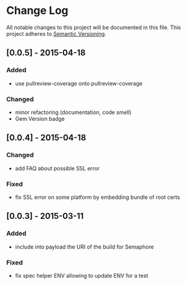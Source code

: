 # Change Log
All notable changes to this project will be documented in this file.
This project adheres to [Semantic Versioning](http://semver.org/).

## [0.0.5] - 2015-04-18
### Added
- use pullreview-coverage onto pullreview-coverage

### Changed
- minor refactoring (documentation, code smell)
- Gem Version badge

## [0.0.4] - 2015-04-18
### Changed
- add FAQ about possible SSL error

### Fixed
- fix SSL error on some platform by embedding bundle of root certs

## [0.0.3] - 2015-03-11
### Added
- include into payload the URI of the build for Semaphore

### Fixed
- fix spec helper ENV allowing to update ENV for a test
